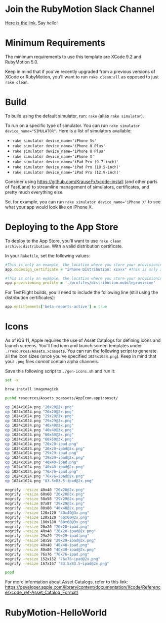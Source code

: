 # Join the RubyMotion Slack Channel #

[Here is the link.](http://motioneers.herokuapp.com/) Say hello!

# Minimum Requirements #

The minimum requirements to use this template are XCode 9.2 and
RubyMotion 5.0.

Keep in mind that if you've recently upgraded from a previous versions
of XCode or RubyMotion, you'll want to run `rake clean:all` as opposed
to just `rake clean`.

# Build #

To build using the default simulator, run: `rake` (alias `rake
simulator`).

To run on a specific type of simulator. You can run `rake simulator
device_name="SIMULATOR"`. Here is a list of simulators available:

- `rake simulator device_name='iPhone 5s'`
- `rake simulator device_name='iPhone 8 Plus'`
- `rake simulator device_name='iPhone 8 Plus'`
- `rake simulator device_name='iPhone X'`
- `rake simulator device_name='iPad Pro (9.7-inch)'`
- `rake simulator device_name='iPad Pro (10.5-inch)'`
- `rake simulator device_name='iPad Pro (12.9-inch)'`

Consider using https://github.com/KrauseFx/xcode-install (and other
parts of FastLane) to streamline management of simulators,
certificates, and pretty much everything else.

So, for example, you can run `rake simulator device_name='iPhone X'`
to see what your app would look like on iPhone X.

# Deploying to the App Store #

To deploy to the App Store, you'll want to use `rake clean
archive:distribution`. With a valid distribution certificate.

In your `Rakefile`, set the following values:

```ruby
#This is only an example, the location where you store your provisioning profiles is at your discretion.
app.codesign_certificate = "iPhone Distribution: xxxxx" #This is only an example, you certificate name may be different.

#This is only an example, the location where you store your provisioning profiles is at your discretion.
app.provisioning_profile = './profiles/distribution.mobileprovision'
```

For TestFlight builds, you'll need to include the following line
(still using the distribution certificates):

```ruby
app.entitlements['beta-reports-active'] = true
```

# Icons #

As of iOS 11, Apple requires the use of Asset Catalogs for defining
icons and launch screens. You'll find icon and launch screen templates
under `./resources/Assets.xcassets`. You can run the following script
to generate all the icon sizes (once you've specified `1024x1024.png`).
Keep in mind that your `.png` files _cannot_ contain alpha channels.

Save this following script to `./gen-icons.sh` and run it:

```sh
set -x

brew install imagemagick

pushd resources/Assets.xcassets/AppIcon.appiconset/

cp 1024x1024.png "20x20@2x.png"
cp 1024x1024.png "20x20@3x.png"
cp 1024x1024.png "29x29@2x.png"
cp 1024x1024.png "29x29@3x.png"
cp 1024x1024.png "40x40@2x.png"
cp 1024x1024.png "40x40@3x.png"
cp 1024x1024.png "60x60@2x.png"
cp 1024x1024.png "60x60@3x.png"
cp 1024x1024.png "20x20~ipad.png"
cp 1024x1024.png "20x20~ipad@2x.png"
cp 1024x1024.png "29x29~ipad.png"
cp 1024x1024.png "29x29~ipad@2x.png"
cp 1024x1024.png "40x40~ipad.png"
cp 1024x1024.png "40x40~ipad@2x.png"
cp 1024x1024.png "76x76~ipad.png"
cp 1024x1024.png "76x76~ipad@2x.png"
cp 1024x1024.png "83.5x83.5~ipad@2x.png"

mogrify -resize 40x40 "20x20@2x.png"
mogrify -resize 60x60 "20x20@3x.png"
mogrify -resize 58x58 "29x29@2x.png"
mogrify -resize 87x87 "29x29@3x.png"
mogrify -resize 80x80 "40x40@2x.png"
mogrify -resize 120x120 "40x40@3x.png"
mogrify -resize 120x120 "60x60@2x.png"
mogrify -resize 180x180 "60x60@3x.png"
mogrify -resize 20x20 "20x20~ipad.png"
mogrify -resize 40x40 "20x20~ipad@2x.png"
mogrify -resize 29x29 "29x29~ipad.png"
mogrify -resize 58x58 "29x29~ipad@2x.png"
mogrify -resize 40x40 "40x40~ipad.png"
mogrify -resize 80x80 "40x40~ipad@2x.png"
mogrify -resize 76x76 "76x76~ipad.png"
mogrify -resize 152x152 "76x76~ipad@2x.png"
mogrify -resize 167x167 "83.5x83.5~ipad@2x.png"

popd
```

For more information about Asset Catalogs, refer to this link: https://developer.apple.com/library/content/documentation/Xcode/Reference/xcode_ref-Asset_Catalog_Format/
# RubyMotion-HelloWorld
